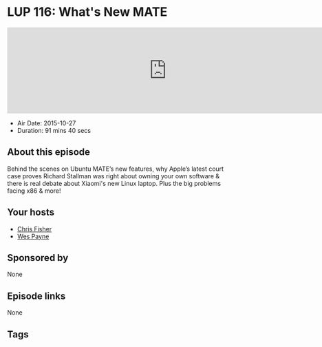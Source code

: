 # LUP 116: What's New MATE

<iframe src="https://player.fireside.fm/v2/RUkczH-V+hMmUqehf?theme=dark" width="740" height="200" frameborder="0" scrolling="no"></iframe>

* Air Date: 2015-10-27
* Duration: 91 mins 40 secs

## About this episode

Behind the scenes on Ubuntu MATE’s new features, why Apple’s latest court case proves Richard Stallman was right about owning your own software & there is real debate about Xiaomi's new Linux laptop. Plus the big problems facing x86 & more!

## Your hosts
* [Chris Fisher](https://linuxunplugged.com/hosts/chrislas)
* [Wes Payne](https://linuxunplugged.com/hosts/wes)

## Sponsored by

None



## Episode links

None



## Tags

